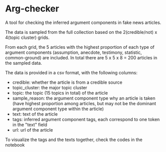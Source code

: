# Arg-checker

A tool for checking the inferred argument components in fake news articles.

The data is sampled from the full collection based on the 2(credible/not) x 4(topic cluster) grids.

From each grid, the 5 articles with the highest proportion of each type of argument components (assumption, anecdote, testimony, statistic, common-ground) are included. In total there are 5 x 5 x 8 = 200 articles in the sampled data.

The data is provided in a csv format, with the following columns:

- credible: whether the article is from a credible source
- topic_cluster: the major topic cluster 
- topic: the topic (15 topics in total) of the article
- sample_reason: the argument component type why an article is taken (have highest proportion among articles, but may not be the dominant argument component type within the article)
- text: text of the article
- tags: inferred argument component tags, each correspond to one token in the "text" field
- url: url of the article

To visualize the tags and the texts together, check the codes in the notebook
